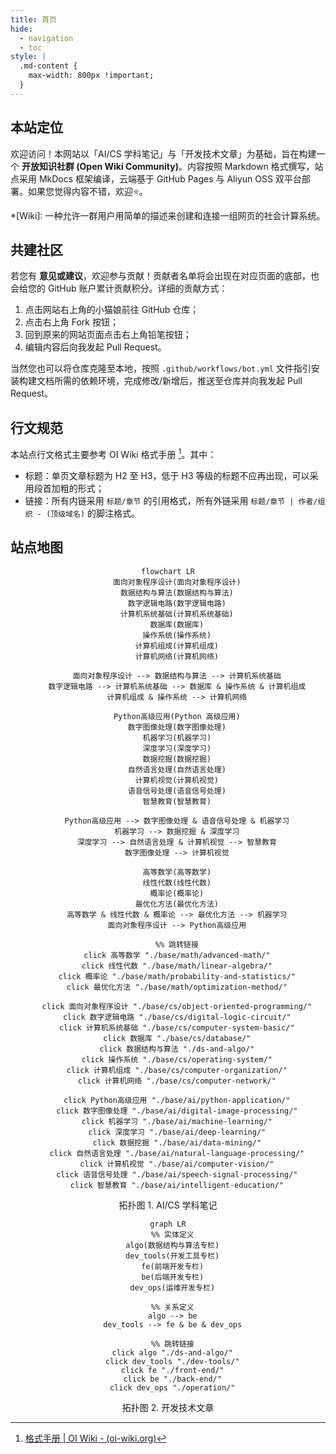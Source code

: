 ```yaml
---
title: 首页
hide:
  - navigation
  - toc
style: |
  .md-content {
    max-width: 800px !important;
  }
---
```


## 本站定位

欢迎访问！本网站以「AI/CS 学科笔记」与「开发技术文章」为基础，旨在构建一个 **开放知识社群 (Open Wiki Community)**。内容按照 Markdown 格式撰写，站点采用 MkDocs 框架编译，云端基于 GitHub Pages 与 Aliyun OSS 双平台部署。如果您觉得内容不错，欢迎⭐。

*[Wiki]: 一种允许一群用户用简单的描述来创建和连接一组网页的社会计算系统。

## 共建社区

若您有 **意见或建议**，欢迎参与贡献！贡献者名单将会出现在对应页面的底部，也会给您的 GitHub 账户累计贡献积分。详细的贡献方式：

1. 点击网站右上角的小猫娘前往 GitHub 仓库；
2. 点击右上角 Fork 按钮；
3. 回到原来的网站页面点击右上角铅笔按钮；
4. 编辑内容后向我发起 Pull Request。

当然您也可以将仓库克隆至本地，按照 `.github/workflows/bot.yml` 文件指引安装构建文档所需的依赖环境，完成修改/新增后，推送至仓库并向我发起 Pull Request。

## 行文规范

本站点行文格式主要参考 OI Wiki 格式手册 [^oi-format]。其中：

- 标题：单页文章标题为 H2 至 H3，低于 H3 等级的标题不应再出现，可以采用段首加粗的形式；
- 链接：所有内链采用 `标题/章节` 的引用格式，所有外链采用 `标题/章节 | 作者/组织 - (顶级域名)` 的脚注格式。

[^oi-format]: [格式手册 | OI Wiki - (oi-wiki.org)](https://oi-wiki.org/intro/format/)

## 站点地图

<div align="center">

```mermaid
flowchart LR
    面向对象程序设计(面向对象程序设计)
    数据结构与算法(数据结构与算法)
    数字逻辑电路(数字逻辑电路)
    计算机系统基础(计算机系统基础)
    数据库(数据库)
    操作系统(操作系统)
    计算机组成(计算机组成)
    计算机网络(计算机网络)

    面向对象程序设计 --> 数据结构与算法 --> 计算机系统基础
    数字逻辑电路 --> 计算机系统基础 --> 数据库 & 操作系统 & 计算机组成
    计算机组成 & 操作系统 --> 计算机网络

    Python高级应用(Python 高级应用)
    数字图像处理(数字图像处理)
    机器学习(机器学习)
    深度学习(深度学习)
    数据挖掘(数据挖掘)
    自然语言处理(自然语言处理)
    计算机视觉(计算机视觉)
    语音信号处理(语音信号处理)
    智慧教育(智慧教育)

    Python高级应用 --> 数字图像处理 & 语音信号处理 & 机器学习
    机器学习 --> 数据挖掘 & 深度学习
    深度学习 --> 自然语言处理 & 计算机视觉 --> 智慧教育
    数字图像处理 --> 计算机视觉

    高等数学(高等数学)
    线性代数(线性代数)
    概率论(概率论)
    最优化方法(最优化方法)
    高等数学 & 线性代数 & 概率论 --> 最优化方法 --> 机器学习
    面向对象程序设计 --> Python高级应用

    %% 跳转链接
    click 高等数学 "./base/math/advanced-math/"
    click 线性代数 "./base/math/linear-algebra/"
    click 概率论 "./base/math/probability-and-statistics/"
    click 最优化方法 "./base/math/optimization-method/"

    click 面向对象程序设计 "./base/cs/object-oriented-programming/"
    click 数字逻辑电路 "./base/cs/digital-logic-circuit/"
    click 计算机系统基础 "./base/cs/computer-system-basic/"
    click 数据库 "./base/cs/database/"
    click 数据结构与算法 "./ds-and-algo/"
    click 操作系统 "./base/cs/operating-system/"
    click 计算机组成 "./base/cs/computer-organization/"
    click 计算机网络 "./base/cs/computer-network/"

    click Python高级应用 "./base/ai/python-application/"
    click 数字图像处理 "./base/ai/digital-image-processing/"
    click 机器学习 "./base/ai/machine-learning/"
    click 深度学习 "./base/ai/deep-learning/"
    click 数据挖掘 "./base/ai/data-mining/"
    click 自然语言处理 "./base/ai/natural-language-processing/"
    click 计算机视觉 "./base/ai/computer-vision/"
    click 语音信号处理 "./base/ai/speech-signal-processing/"
    click 智慧教育 "./base/ai/intelligent-education/"
```

<caption> 拓扑图 1. AI/CS 学科笔记 </caption>

```mermaid
graph LR
  %% 实体定义
  algo(数据结构与算法专栏)
  dev_tools(开发工具专栏)
  fe(前端开发专栏)
  be(后端开发专栏)
  dev_ops(运维开发专栏)
  
  %% 关系定义
  algo --> be
  dev_tools --> fe & be & dev_ops
  
  %% 跳转链接
  click algo "./ds-and-algo/"
  click dev_tools "./dev-tools/"
  click fe "./front-end/"
  click be "./back-end/"
  click dev_ops "./operation/"
```

<caption> 拓扑图 2. 开发技术文章 </caption>

</div>
